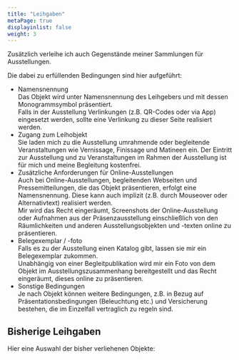 ```yaml
---
title: "Leihgaben"
metaPage: true
displayinlist: false
weight: 3
---
```


Zusätzlich verleihe ich auch Gegenstände meiner Sammlungen für Ausstellungen.

Die dabei zu erfüllenden Bedingungen sind hier aufgeführt:

<ul class="list-block">
    <li><div class="li-heading">Namensnennung</div>
        <div class="li-body type-text">Das Objekt wird unter Namensnennung des Leihgebers und mit dessen Monogrammsymbol präsentiert.
        </div>
        <div class="li-body type-text para">Falls in der Ausstellung Verlinkungen (z.B. QR-Codes oder via App) eingesetzt werden, sollte eine Verlinkung zu dieser Seite realisiert werden.
        </div>
    </li>
    <li><div class="li-heading">Zugang zum Leihobjekt</div></li>
        <div class="li-body type-text">Sie laden mich zu die Ausstellung umrahmende oder begleitende Veranstaltungen wie Vernissage, Finissage und Matineen ein. Der Eintritt zur Ausstellung und zu Veranstaltungen im  Rahmen der Ausstellung ist für mich und meine Begleitung kostenfrei.
        </div>
    </li>
    <li><div class="li-heading">Zusätzliche Anforderungen für Online-Ausstellungen</div></li>
        <div class="li-body type-text">Auch bei Online-Ausstellungen, begleitenden Webseiten und Pressemitteilungen, die das Objekt präsentieren, erfolgt eine Namensnennung. Diese kann auch implizit (z.B. durch Mouseover oder Alternativtext) realisiert werden.
        </div>
        <div class="li-body type-text">Mir wird das Recht eingeräumt, Screenshots der Online-Ausstellung oder Aufnahmen aus der Präsenzausstellung einschließlich von den Räumlichkeiten und anderen Ausstellungsobjekten und -texten online zu präsentieren.
        </div>
    </li>
    <li><div class="li-heading">Belegexemplar / -foto</div></li>
        <div class="li-body type-text">Falls es zu der Ausstellung einen Katalog gibt, lassen sie mir ein Belegexemplar zukommen.
        </div>
        <div class="li-body type-text">Unabhängig von einer Begleitpublikation wird mir ein Foto von dem Objekt im Ausstellungszusammenhang bereitgestellt und das Recht eingeräumt, dieses online zu präsentieren.
        </div>
    </li>
    <li><div class="li-heading">Sonstige Bedingungen</div></li>
        <div class="li-body type-text">Je nach Objekt können weitere Bedingungen, z.B. in Bezug auf Präsentationsbedingungen (Beleuchtung etc.) und Versicherung bestehen, die im Einzelfall vertraglich zu regeln sind.
        </div>
    </li>
</ul>


## Bisherige Leihgaben

Hier eine Auswahl der bisher verliehenen Objekte:
